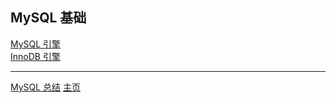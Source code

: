 ## MySQL 基础

[MySQL 引擎](./MySQL引擎.md)  
[InnoDB 引擎](./InnoDB引擎.md)

---

[MySQL 总结](../README.md)
[主页](../../../)
